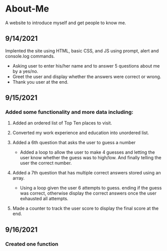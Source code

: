 # About-Me
A website to introduce myself and get people to know me.

## 9/14/2021
Implented the site using HTML, basic CSS, and JS using prompt, alert and console.log commands.
- Asking user to enter his/her name and to answer 5 questions about me by a yes/no.
- Greet the user and display whether the answers were correct or wrong.
- Thank you user at the end.

## 9/15/2021
### Added some functionality and more data including:
1.  Added an ordered list of Top Ten places to visit.
2.  Converted my work experience and education into unordered list.
3.  Added a 6th question that asks the user to guess a number
    - Added a loop to allow the user to make 4 guesses and letting the user know whether the guess was to high/low. And finally telling the user the correct number.
4. Added a 7th question that has multiple correct answers stored using an array.
   - Using a loop given the user 6 attempts to guess. ending if the guess was correct, otherwise display the correct answers once the user exhausted all attempts.

5. Made a counter to track the user score to display the final score at the end.


## 9/16/2021
### Created one function

